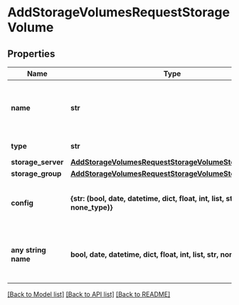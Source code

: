 # AddStorageVolumesRequestStorageVolume


## Properties
Name | Type | Description | Notes
------------ | ------------- | ------------- | -------------
**name** | **str** | A unique name scoped to your account for the storage volume | 
**type** | **str** | Storage Type Code or ID | 
**storage_server** | [**AddStorageVolumesRequestStorageVolumeStorageServer**](AddStorageVolumesRequestStorageVolumeStorageServer.md) |  | 
**storage_group** | [**AddStorageVolumesRequestStorageVolumeStorageServer**](AddStorageVolumesRequestStorageVolumeStorageServer.md) |  | 
**config** | **{str: (bool, date, datetime, dict, float, int, list, str, none_type)}** | Configuration object with parameters that vary by &#x60;type&#x60;. | [optional] 
**any string name** | **bool, date, datetime, dict, float, int, list, str, none_type** | any string name can be used but the value must be the correct type | [optional]

[[Back to Model list]](../README.md#documentation-for-models) [[Back to API list]](../README.md#documentation-for-api-endpoints) [[Back to README]](../README.md)



